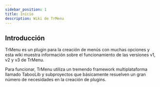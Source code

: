 ```yaml
---
sidebar_position: 1
title: Inicio
description: Wiki de TrMenu
---
```


## Introducción
TrMenu es un plugin para la creación de menús con muchas opciones y esta wiki muestra información sobre el funcionamiento de las versiones v1, v2 y v3 de TrMenu.

Para funcionar, TrMenu utiliza un tremendo framework multiplataforma llamado TabooLib y subproyectos que básicamente resuelven un gran número de necesidades en la creación de plugins.
